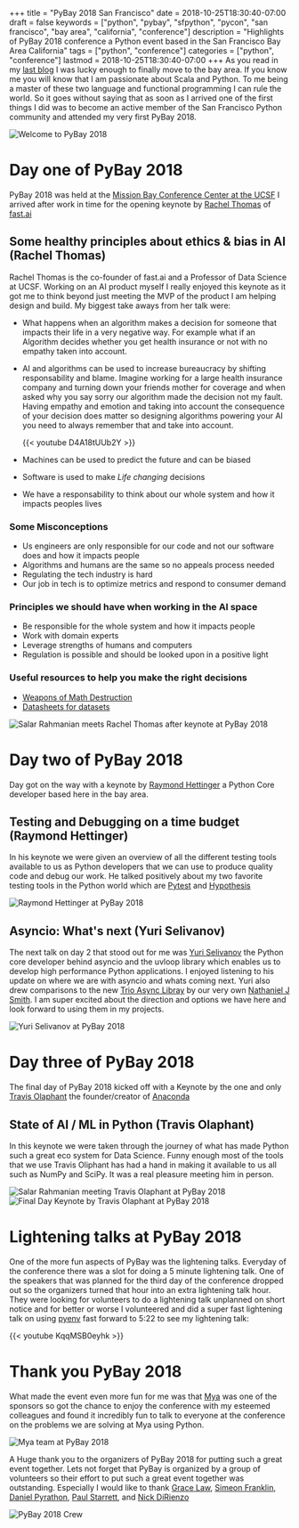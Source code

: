 +++
title = "PyBay 2018 San Francisco"
date = 2018-10-25T18:30:40-07:00
draft = false
keywords = ["python", "pybay", "sfpython", "pycon", "san francisco", "bay area", "california", "conference"]
description = "Highlights of PyBay 2018 conference a Python event based in the San Francisco Bay Area California"
tags = ["python", "conference"]
categories = ["python", "conference"]
lastmod = 2018-10-25T18:30:40-07:00
+++
As you read in my [last blog](https://www.softinio.com/post/life-changes-and-announcing-sfbayareatech/)
I was lucky enough to finally move to the bay area. If you know me you will
know that I am passionate about Scala and Python. To me being a master of these
two language and functional programming I can rule the world. So it goes
without saying that as soon as I arrived one of the first things I did was to
become an active member of the San Francisco Python community and attended my very
first PyBay 2018.

![Welcome to PyBay 2018](https://via.softinio.com/PyBay_2018_Start.png)

# Day one of PyBay 2018 #
PyBay 2018 was held at the [Mission Bay Conference Center at the UCSF](http://www.acc-missionbayconferencecenter.com/) I arrived after work in time for the opening keynote by [Rachel Thomas](https://www.linkedin.com/in/rachel-thomas-942a7923/) of [fast.ai](http://course.fast.ai/index.html)

## Some healthy principles about ethics & bias in AI (Rachel Thomas)

Rachel Thomas is the co-founder of fast.ai and a Professor of Data Science at
UCSF. Working on an AI product myself I really enjoyed this keynote as it got
me to think beyond just meeting the MVP of the product I am helping design and
build. My biggest take aways from her talk were:

- What happens when an algorithm makes a decision for someone that impacts
  their life in a very negative way. For example what if an Algorithm decides
  whether you get health insurance or not with no empathy taken into account.

- AI and algorithms can be used to increase bureaucracy by shifting
  responsability and blame. Imagine working for a large health insurance
  company and turning down your friends mother for coverage and when asked why
  you say sorry our algorithm made the decision not my fault. Having empathy
  and emotion and taking into account the consequence of your decision does
  matter so designing algorithms powering your AI you need to always remember
  that and take into account.

  {{< youtube D4A18tUUb2Y >}}

- Machines can be used to predict the future and can be biased
- Software is used to make *Life changing* decisions
- We have a responsability to think about our whole system and how it impacts peoples lives

### Some Misconceptions

- Us engineers are only responsible for our code and not our software does and how it impacts people
- Algorithms and humans are the same so no appeals process needed
- Regulating the tech industry is hard
- Our job in tech is to optimize metrics and respond to consumer demand

### Principles we should have when working in the AI space

- Be responsible for the whole system and how it impacts people
- Work with domain experts
- Leverage strengths of humans and computers
- Regulation is possible and should be looked upon in a positive light

### Useful resources to help you make the right decisions
- [Weapons of Math Destruction](https://www.amazon.com/Weapons-Math-Destruction-Increases-Inequality/dp/0553418831)
- [Datasheets for datasets](https://arxiv.org/abs/1803.09010)

![Salar Rahmanian meets Rachel Thomas after keynote at PyBay 2018](https://via.softinio.com/Rachel_Thomas_PyBay_2018.png)

# Day two of PyBay 2018
Day got on the way with a keynote by [Raymond Hettinger](https://twitter.com/raymondh) a Python Core developer based here in the bay area. 

## Testing and Debugging on a time budget (Raymond Hettinger)

In his keynote we were given an overview of all the different testing tools available to us as Python developers that we can use to produce quality code and debug our work. He talked positively about my two favorite testing tools in the Python world which are [Pytest](https://docs.pytest.org/en/latest/) and [Hypothesis](https://hypothesis.readthedocs.io/en/latest/)

![Raymond Hettinger at PyBay 2018](https://via.softinio.com/Raymond_Hettinger_PyBay_2018.jpg)

## Asyncio: What's next (Yuri Selivanov)

The next talk on day 2 that stood out for me was [Yuri Selivanov](https://www.linkedin.com/in/yselivanov/) the Python core developer behind asyncio and the uvloop library which enables us to develop high performance Python applications. I enjoyed listening to his update on where we are with asyncio and whats coming next. Yuri also drew comparisons to the new [Trio Async Libray](https://github.com/python-trio/trio) by our very own [Nathaniel J Smith](https://vorpus.org/). I am super excited about the direction and options we have here and look forward to using them in my projects. 

![Yuri Selivanov at PyBay 2018](https://via.softinio.com/Yuri_Selivanov_PyBay_2018.jpg)

# Day three of PyBay 2018
The final day of PyBay 2018 kicked off with a Keynote by the one and only [Travis Olaphant](https://www.linkedin.com/in/teoliphant/) the founder/creator of [Anaconda](https://www.anaconda.com/)

## State of AI / ML in Python (Travis Olaphant)

In this keynote we were taken through the journey of what has made Python such a great eco system for Data Science. Funny enough most of the tools that we use Travis Oliphant has had a hand in making it available to us all such as NumPy and SciPy. It was a real pleasure meeting him in person.

![Salar Rahmanian meeting Travis Olaphant at PyBay 2018](https://via.softinio.com/Travis_Olaphant_PyBay_2018.jpg)
![Final Day Keynote by Travis Olaphant at PyBay 2018](https://via.softinio.com/Travis_Olaphant_Keynote_PyBay2018.JPG)

# Lightening talks at PyBay 2018
One of the more fun aspects of PyBay was the lightening talks. Everyday of the conference there was a slot for doing a 5 minute lightening talk. One of the speakers that was planned for the third day of the conference dropped out so the organizers turned that hour into an extra lightening talk hour. They were looking for volunteers to do a lightening talk unplanned on short notice and for better or worse I volunteered and did a super fast lightening talk on using [pyenv](https://www.softinio.com/post/using-pyenv-for-python-projects/) fast forward to 5:22 to see my lightening talk:

{{< youtube KqqMSB0eyhk >}}

# Thank you PyBay 2018
What made the event even more fun for me was that [Mya](https://hiremya.com/) was one of the sponsors so got the chance to enjoy the conference with my esteemed colleagues and found it incredibly fun to talk to everyone at the conference on the problems we are solving at Mya using Python.

![Mya team at PyBay 2018](https://via.softinio.com/Mya_team_PyBay_2018.jpg)

A Huge thank you to the organizers of PyBay 2018 for putting such a great event together. Lets not forget that PyBay is organized by a group of volunteers so their effort to put such a great event together was outstanding. Especially I would like to thank [Grace Law](https://www.linkedin.com/in/gracelaw1972/), [Simeon Franklin](https://www.linkedin.com/in/simeonfranklin/), [Daniel Pyrathon](https://www.linkedin.com/in/danielpyrathon/), [Paul Starrett](https://www.linkedin.com/in/paul-starrett-esq-ll-m-cfe-ence-251325/), and [Nick DiRienzo](https://www.linkedin.com/in/nickdirienzo/)

![PyBay 2018 Crew](https://via.softinio.com/PyBay2018Crew.jpeg)